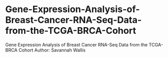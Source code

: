 # Gene-Expression-Analysis-of-Breast-Cancer-RNA-Seq-Data-from-the-TCGA-BRCA-Cohort
Gene Expression Analysis of Breast Cancer RNA-Seq Data from the TCGA-BRCA Cohort Author: Savannah Wallis
